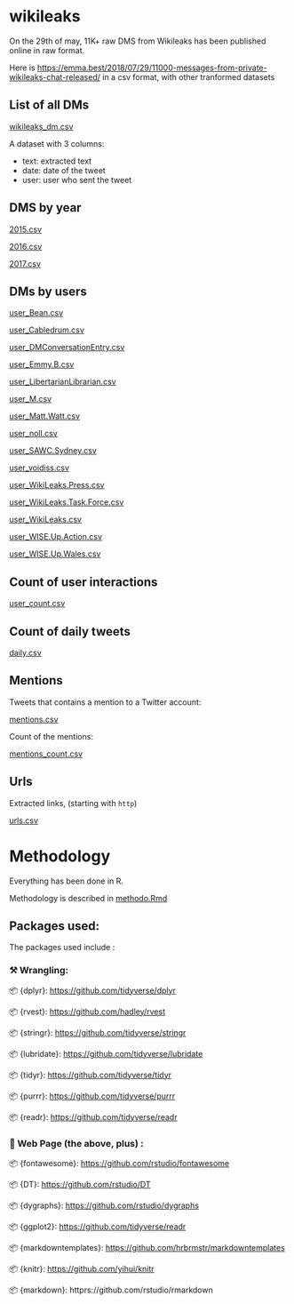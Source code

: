 # wikileaks

On the 29th of may, 11K+ raw DMS from Wikileaks has been published online in raw format. 

Here is <https://emma.best/2018/07/29/11000-messages-from-private-wikileaks-chat-released/> in a csv format, with other tranformed datasets

## List of all DMs

[wikileaks_dm.csv](wikileaks_dm.csv)

A dataset with 3 columns: 

+ text: extracted text 
+ date: date of the tweet
+ user: user who sent the tweet

## DMS by year 

[2015.csv](2015.csv)

[2016.csv](2016.csv)

[2017.csv](2017.csv)

## DMs by users

[user_Bean.csv](user_Bean.csv)

[user_Cabledrum.csv](user_Cabledrum.csv)

[user_DMConversationEntry.csv](user_DMConversationEntry.csv)

[user_Emmy.B.csv](user_Emmy.B.csv)

[user_LibertarianLibrarian.csv](user_LibertarianLibrarian.csv)

[user_M.csv](user_M.csv)

[user_Matt.Watt.csv](user_Matt.Watt.csv)

[user_noll.csv](user_noll.csv)

[user_SAWC.Sydney.csv](user_SAWC.Sydney.csv)

[user_voidiss.csv](user_voidiss.csv)

[user_WikiLeaks.Press.csv](user_WikiLeaks.Press.csv)

[user_WikiLeaks.Task.Force.csv](user_WikiLeaks.Task.Force.csv)

[user_WikiLeaks.csv](user_WikiLeaks.csv)

[user_WISE.Up.Action.csv](user_WISE.Up.Action.csv)

[user_WISE.Up.Wales.csv](user_WISE.Up.Wales.csv)

## Count of user interactions

[user_count.csv](user_count.csv)

## Count of daily tweets

[daily.csv](daily.csv)

## Mentions

Tweets that contains a mention to a Twitter account: 

[mentions.csv](mentions.csv)

Count of the mentions:

[mentions_count.csv](mentions_count.csv)

## Urls

Extracted links, (starting with `http`)

[urls.csv](urls.csv)

# Methodology 

Everything has been done in R. 

Methodology is described in [methodo.Rmd](methodo.Rmd)

## Packages used: 

The packages used include : 

### ⚒ Wrangling:

📦 {dplyr}: https://github.com/tidyverse/dplyr

📦 {rvest}: https://github.com/hadley/rvest

📦 {stringr}: https://github.com/tidyverse/stringr

📦 {lubridate}: https://github.com/tidyverse/lubridate

📦 {tidyr}: https://github.com/tidyverse/tidyr

📦 {purrr}: https://github.com/tidyverse/purrr

📦 {readr}: https://github.com/tidyverse/readr

### 🎨 Web Page (the above, plus) :

📦 {fontawesome}: https://github.com/rstudio/fontawesome

📦 {DT}: https://github.com/rstudio/DT

📦 {dygraphs}: https://github.com/rstudio/dygraphs

📦 {ggplot2}: https://github.com/tidyverse/readr

📦 {markdowntemplates}: https://github.com/hrbrmstr/markdowntemplates

📦 {knitr}: https://github.com/yihui/knitr

📦 {markdown}: httprs://github.com/rstudio/rmarkdown
